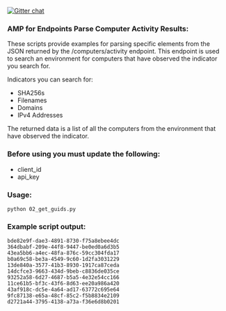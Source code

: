 [![Gitter chat](https://img.shields.io/badge/gitter-join%20chat-brightgreen.svg)](https://gitter.im/CiscoSecurity/AMP-for-Endpoints "Gitter chat")

### AMP for Endpoints Parse Computer Activity Results:

These scripts provide examples for parsing specific elements from the JSON returned by the /computers/activity endpoint. This endpoint is used to search an environment for computers that have observed the indicator you search for.

Indicators you can search for:
- SHA256s
- Filenames
- Domains
- IPv4 Addresses

The returned data is a list of all the computers from the environment that have observed the indicator.

### Before using you must update the following:
- client_id 
- api_key

### Usage:
```
python 02_get_guids.py
```

### Example script output:
```
bde82e9f-dae3-4891-8730-f75a8ebee4dc
364dbabf-209e-44f8-9447-be0ed0a6d3b5
43ea5bb6-a4ec-48fa-876c-59cc304fda17
b0a69c58-be3a-4549-9c60-1d2fa3031229
13de840a-3577-41b3-8930-1917ca87ceda
14dcfce3-9663-434d-9beb-c8836de035ce
93252a58-6d27-4687-b5a5-4e32e54cc166
11ce61b5-bf3c-43f6-8d63-ee20a986a420
43af918c-dc5e-4a64-ad17-63772c695e64
9fc87138-e65a-48cf-85c2-f5b8834e2109
d2721a44-3795-4138-a73a-f36e6d8b0201
```
